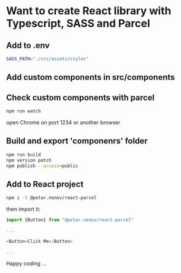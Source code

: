 # Want to create React library with Typescript, SASS and Parcel  

## Add to .env

```bash
SASS_PATH="./src/assets/styles"
```

## Add custom components in src/components

## Check custom components with parcel

```bash
npm run watch
```

open Chrome on port 1234 or another browser  

## Build and export 'componenrs' folder

```bash
npm run build
npm version patch
npm publish --access=public
```

## Add to React project

```bash
npm i -S @petar.nenov/react-parcel
```

then import it:

```ts
import {Button} from "@petar.nenov/react-parcel"

...

<Button>Click Me</Button>

...
```

Happy coding ...  
